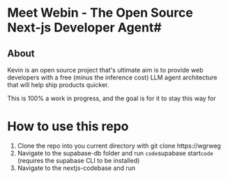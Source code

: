 # Meet Webin - The Open Source Next-js Developer Agent#

## About ##

Kevin is an open source project that's ultimate aim is to provide web developers with a free (minus the inference cost) LLM agent architecture that will help ship products quicker.

This is 100% a work in progress, and the goal is for it to stay this way for

# How to use this repo #

1. Clone the repo into you current directory with git clone https://wgrweg
2. Navigate to the supabase-db folder and run `code`supabase start`code` (requires the supabase CLI to be installed)
3. Navigate to the nextjs-codebase and run 